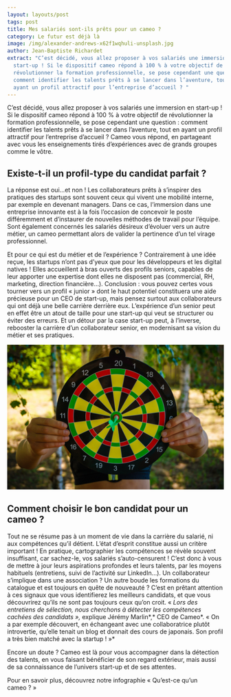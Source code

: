 ```yaml
---
layout: layouts/post
tags: post
title: Mes salariés sont-ils prêts pour un cameo ?
category: Le futur est déjà là
image: /img/alexander-andrews-x62f1wqhuli-unsplash.jpg
author: Jean-Baptiste Richardet
extract: "C’est décidé, vous allez proposer à vos salariés une immersion en
  start-up ! Si le dispositif cameo répond à 100 % à votre objectif de
  révolutionner la formation professionnelle, se pose cependant une question :
  comment identifier les talents prêts à se lancer dans l’aventure, tout en
  ayant un profil attractif pour l’entreprise d’accueil ? "
---
```

C’est décidé, vous allez proposer à vos salariés une immersion en start-up ! Si le dispositif cameo répond à 100 % à votre objectif de révolutionner la formation professionnelle, se pose cependant une question : comment identifier les talents prêts à se lancer dans l’aventure, tout en ayant un profil attractif pour l’entreprise d’accueil ? Cameo vous répond, en partageant avec vous les enseignements tirés d’expériences avec de grands groupes comme le vôtre.

## Existe-t-il un profil-type du candidat parfait ?

La réponse est oui…et non ! Les collaborateurs prêts à s’inspirer des pratiques des startups sont souvent ceux qui vivent une mobilité interne, par exemple en devenant managers. Dans ce cas, l’immersion dans une entreprise innovante est à la fois l’occasion de concevoir le poste différemment et d’instaurer de nouvelles méthodes de travail pour l’équipe. Sont également concernés les salariés désireux d’évoluer vers un autre métier, un cameo permettant alors de valider la pertinence d’un tel virage professionnel.

Et pour ce qui est du métier et de l’expérience ? Contrairement à une idée reçue, les startups n’ont pas d’yeux que pour les développeurs et les digital natives ! Elles accueillent à bras ouverts des profils seniors, capables de leur apporter une expertise dont elles ne disposent pas (commercial, RH, marketing, direction financière…). Conclusion : vous pouvez certes vous tourner vers un profil « junior » dont le haut potentiel constituera une aide précieuse pour un CEO de start-up, mais pensez surtout aux collaborateurs qui ont déjà une belle carrière derrière eux. L’expérience d’un senior peut en effet être un atout de taille pour une start-up qui veut se structurer ou éviter des erreurs. Et un détour par la case start-up peut, à l’inverse, rebooster la carrière d’un collaborateur senior, en modernisant sa vision du métier et ses pratiques.

![Cible](/img/vitolda-klein-l3zuswacjsk-unsplash.jpg)

## Comment choisir le bon candidat pour un cameo ?

Tout ne se résume pas à un moment de vie dans la carrière du salarié, ni aux compétences qu’il détient. L’état d’esprit constitue aussi un critère important ! En pratique, cartographier les compétences se révèle souvent insuffisant, car sachez-le, vos salariés s’auto-censurent ! C’est donc à vous de mettre à jour leurs aspirations profondes et leurs talents, par les moyens habituels (entretiens, suivi de l’activité sur LinkedIn…). Un collaborateur s’implique dans une association ? Un autre boude les formations du catalogue et est toujours en quête de nouveauté ? C’est en prêtant attention à ces signaux que vous identifierez les meilleurs candidats, et que vous découvrirez qu’ils ne sont pas toujours ceux qu’on croit. « *Lors des entretiens de sélection, nous cherchons à détecter les compétences cachées des candidats »,* explique Jérémy Marlin*,* CEO de Cameo*. « On a par exemple découvert, en échangeant avec une collaboratrice plutôt introvertie, qu’elle tenait un blog et donnait des cours de japonais. Son profil a très bien matché avec la startup ! »*

Encore un doute ? Cameo est là pour vous accompagner dans la détection des talents, en vous faisant bénéficier de son regard extérieur, mais aussi de sa connaissance de l’univers start-up et de ses attentes.

Pour en savoir plus, découvrez notre infographie « Qu’est-ce qu’un cameo ? »